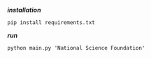 ***installation***
```
pip install requirements.txt
```
***run***
```
python main.py 'National Science Foundation'
```